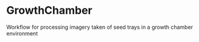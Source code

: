 # GrowthChamber
Workflow for processing imagery taken of seed trays in a growth chamber environment

